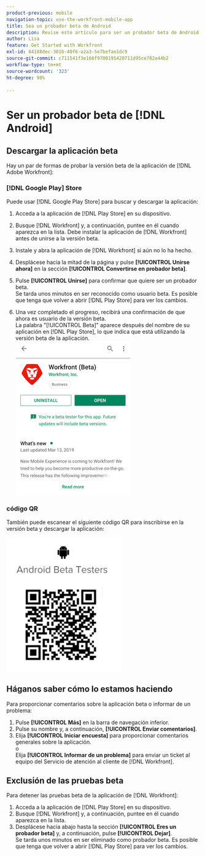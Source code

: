 ```yaml
---
product-previous: mobile
navigation-topic: use-the-workfront-mobile-app
title: Sea un probador beta de Android
description: Revise este artículo para ser un probador beta de Android para la aplicación móvil  [!DNL Adobe Workfront] .
author: Lisa
feature: Get Started with Workfront
exl-id: 84188dec-301b-40f6-a2a3-5e7befae1dc9
source-git-commit: c711541f3e166f9700195420711d95ce782a44b2
workflow-type: tm+mt
source-wordcount: '323'
ht-degree: 98%

---
```


# Ser un probador beta de [!DNL Android]

## Descargar la aplicación beta

Hay un par de formas de probar la versión beta de la aplicación de [!DNL Adobe Workfront]:

### [!DNL Google Play] Store

Puede usar [!DNL Google Play Store] para buscar y descargar la aplicación:

1. Acceda a la aplicación de [!DNL Play Store] en su dispositivo.
1. Busque [!DNL Workfront] y, a continuación, puntee en él cuando aparezca en la lista.
Debe instalar la aplicación de [!DNL Workfront] antes de unirse a la versión beta.
1. Instale y abra la aplicación de [!DNL Workfront] si aún no lo ha hecho.
1. Desplácese hacia la mitad de la página y pulse **[!UICONTROL Unirse ahora]** en la sección **[!UICONTROL Convertirse en probador beta]**.

1. Pulse **[!UICONTROL Unirse]** para confirmar que quiere ser un probador beta.\
   Se tarda unos minutos en ser reconocido como usuario beta. Es posible que tenga que volver a abrir [!DNL Play Store] para ver los cambios.

1. Una vez completado el progreso, recibirá una confirmación de que ahora es usuario de la versión beta.\
   La palabra &quot;[!UICONTROL Beta]&quot; aparece después del nombre de su aplicación en [!DNL Play Store], lo que indica que está utilizando la versión beta de la aplicación.\
   ![Probador beta de Android](assets/android-beta-tester-adobe-350x468.png)

### código QR

También puede escanear el siguiente código QR para inscribirse en la versión beta y descargar la aplicación:

![Código QR de Android](assets/android-qr-code-350x409.png)

## Háganos saber cómo lo estamos haciendo

Para proporcionar comentarios sobre la aplicación beta o informar de un problema:

1. Pulse **[!UICONTROL Más]** en la barra de navegación inferior.
1. Pulse su nombre y, a continuación, **[!UICONTROL Enviar comentarios]**.
1. Elija **[!UICONTROL Iniciar encuesta]** para proporcionar comentarios generales sobre la aplicación.\
   o\
   Elija **[!UICONTROL Informar de un problema]** para enviar un ticket al equipo del Servicio de atención al cliente de [!DNL Workfront].

## Exclusión de las pruebas beta

Para detener las pruebas beta de la aplicación de [!DNL Workfront]:

1. Acceda a la aplicación de [!DNL Play Store] en su dispositivo.
1. Busque [!DNL Workfront] y, a continuación, puntee en él cuando aparezca en la lista.
1. Desplácese hacia abajo hasta la sección **[!UICONTROL Eres un probador beta]** y, a continuación, pulse **[!UICONTROL Dejar]**.\
   Se tarda unos minutos en ser eliminado como probador beta. Es posible que tenga que volver a abrir [!DNL Play Store] para ver los cambios.

